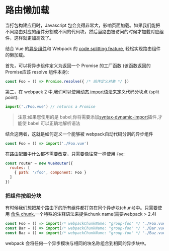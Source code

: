 # 路由懒加载

当打包构建应用时，Javascript 包会变得非常大，影响页面加载。如果我们能把不同路由对应的组件分割成不同的代码块，然后当路由被访问的时候才加载对应组件，这样就更加高效了。

结合 Vue 的[异步组件](http://vuejs.org/guide/components.html#Async-Components)和 Webpack 的 [code splitting feature](https://doc.webpack-china.org/guides/code-splitting-async/#require-ensure-/), 轻松实现路由组件的懒加载。

首先，可以将异步组件定义为返回一个 Promise 的工厂函数 (该函数返回的Promise应该 resolve 组件本身):


``` js
const Foo = () => Promise.resolve({ /* 组件定义对象 */ })
```

第二，在 webpack 2 中,我们可以使用[动态 import](https://github.com/tc39/proposal-dynamic-import)语法来定义代码分块点 (split point):

``` js
import('./Foo.vue') // returns a Promise
```

>注意:如果您使用的是 babel,你将需要添加[syntax-dynamic-import](http://babeljs.io/docs/plugins/syntax-dynamic-import/)插件,才能使 babel 可以正确地解析语法

结合这两者，这就是如何定义一个能够被 webpack自动代码分割的异步组件

``` js
const Foo = () => import('./Foo.vue')
```

在路由配置中什么都不需要改变，只需要像往常一样使用 `Foo`:

``` js
const router = new VueRouter({
  routes: [
    { path: '/foo', component: Foo }
  ]
})
```

### 把组件按组分块

有时候我们想把某个路由下的所有组件都打包在同个异步块(chunk)中。只需要使用 [命名 chunk](https://webpack.js.org/guides/code-splitting-require/#chunkname),一个特殊的注释语法来提供chunk name(需要webpack > 2.4)


``` js
const Foo = () => import(/* webpackChunkName: "group-foo" */ './Foo.vue')
const Bar = () => import(/* webpackChunkName: "group-foo" */ './Bar.vue')
const Baz = () => import(/* webpackChunkName: "group-foo" */ './Baz.vue')
```

webpack 会将任何一个异步模块与相同的块名称组合到相同的异步块中。
